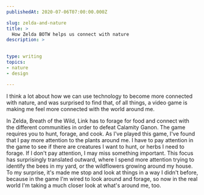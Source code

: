 ```yaml
---
publishedAt: 2020-07-06T07:00:00.000Z

slug: zelda-and-nature
title: >
  How Zelda BOTW helps us connect with nature
description: >
  

type: writing
topics:
- nature
- design

---
```


I think a lot about how we can use technology to become more connected with nature, and was surprised to find that, of all things, a video game is making me feel more connected with the world around me. 

In Zelda, Breath of the Wild, Link has to forage for food and connect with the different communities in order to defeat Calamity Ganon. The game requires you to hunt, forage, and cook. As I've played this game, I've found that I pay more attention to the plants around me. I have to pay attention in the game to see if there are creatures I want to hunt, or herbs I need to forage. If I don't pay attention, I may miss something important. This focus has surprisingly translated outward, where I spend more attention trying to identify the bees in my yard, or the wildflowers growing around my house. To my surprise, it's made me stop and look at things in a way I didn't before, because in the game I'm wired to look around and forage, so now in the real world I'm taking a much closer look at what's around me, too.

